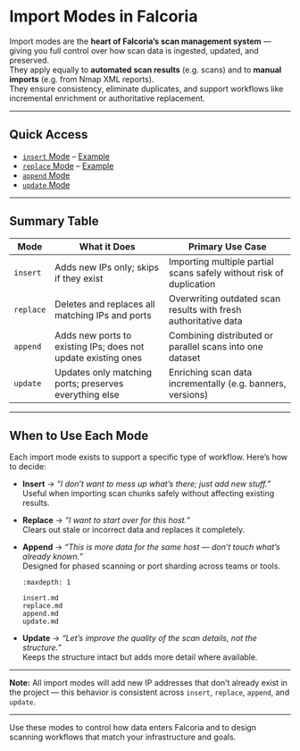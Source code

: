 # Import Modes in Falcoria

Import modes are the **heart of Falcoria’s scan management system** — giving you full control over how scan data is ingested, updated, and preserved.  
They apply equally to **automated scan results** (e.g. scans) and to **manual imports** (e.g. from Nmap XML reports).  
They ensure consistency, eliminate duplicates, and support workflows like incremental enrichment or authoritative replacement.

---

## Quick Access

- [`insert` Mode](insert.md) – [Example](https://github.com/Falcoria/falcoria-use-cases/tree/main/import-mode-insert)
- [`replace` Mode](replace.md) – [Example](https://github.com/Falcoria/falcoria-use-cases/tree/main/import-mode-replace)
- [`append` Mode](append.md)
- [`update` Mode](update.md)

---

## Summary Table

| Mode      | What it Does                                                  | Primary Use Case                                           |
| --------- | ------------------------------------------------------------- | ---------------------------------------------------------- |
| `insert`  | Adds new IPs only; skips if they exist                        | Importing multiple partial scans safely without risk of duplication |
| `replace` | Deletes and replaces all matching IPs and ports               | Overwriting outdated scan results with fresh authoritative data     |
| `append`  | Adds new ports to existing IPs; does not update existing ones | Combining distributed or parallel scans into one dataset            |
| `update`  | Updates only matching ports; preserves everything else        | Enriching scan data incrementally (e.g. banners, versions)          |

---

## When to Use Each Mode

Each import mode exists to support a specific type of workflow. Here’s how to decide:

- **Insert** → _“I don’t want to mess up what’s there; just add new stuff.”_  
  Useful when importing scan chunks safely without affecting existing results.

- **Replace** → _“I want to start over for this host.”_  
  Clears out stale or incorrect data and replaces it completely.

- **Append** → _“This is more data for the same host — don’t touch what’s already known.”_  
  Designed for phased scanning or port sharding across teams or tools.

  ```{toctree}
  :maxdepth: 1

  insert.md
  replace.md
  append.md
  update.md
  ```

- **Update** → _“Let’s improve the quality of the scan details, not the structure.”_  
  Keeps the structure intact but adds more detail where available.
---

**Note:** All import modes will add new IP addresses that don’t already exist in the project — this behavior is consistent across `insert`, `replace`, `append`, and `update`.

---


Use these modes to control how data enters Falcoria and to design scanning workflows that match your infrastructure and goals.
